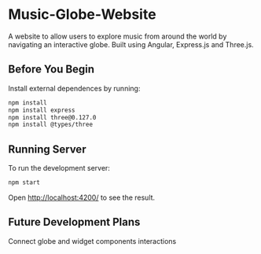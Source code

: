 # Music-Globe-Website

A website to allow users to explore music from around the world by navigating an interactive globe. Built using Angular, Express.js and Three.js.

## Before You Begin

Install external dependences by running:

```bash
npm install
npm install express
npm install three@0.127.0
npm install @types/three
```

## Running Server

To run the development server:

```bash
npm start
```

Open [http://localhost:4200/](http://localhost:4200/) to see the result.

## Future Development Plans

Connect globe and widget components interactions 

